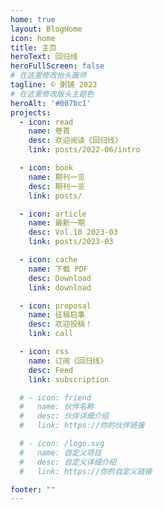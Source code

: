 ```yaml
---
home: true
layout: BlogHome
icon: home
title: 主页
heroText: 回归线
heroFullScreen: false
# 在这里修改抬头画师
tagline: © 粥铺 2023
# 在这里修改版头主题色
heroAlt: '#007bc1'
projects:
  - icon: read
    name: 卷首
    desc: 欢迎阅读《回归线》
    link: posts/2022-06/intro

  - icon: book
    name: 期刊一览
    desc: 期刊一览
    link: posts/

  - icon: article
    name: 最新一期
    desc: Vol.10 2023-03
    link: posts/2023-03

  - icon: cache
    name: 下载 PDF
    desc: Download
    link: download

  - icon: proposal
    name: 征稿启事
    desc: 欢迎投稿！
    link: call

  - icon: rss
    name: 订阅《回归线》
    desc: Feed
    link: subscription

  # - icon: friend
  #   name: 伙伴名称
  #   desc: 伙伴详细介绍
  #   link: https://你的伙伴链接

  # - icon: /logo.svg
  #   name: 自定义项目
  #   desc: 自定义详细介绍
  #   link: https://你的自定义链接

footer: ""
---
```


<!-- 这是一个博客主页。

要使用此布局，你应该在页面前端设置 `layout: Blog` 和 `home: true`。

相关配置文档请见 [博客主页](https://vuepress-theme-hope.github.io/v2/zh/guide/blog/home/)。 -->
